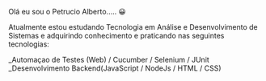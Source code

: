 Olá eu sou o Petrucio Alberto..... 😀

Atualmente estou estudando Tecnologia em Análise e Desenvolvimento de Sistemas e adquirindo conhecimento e praticando nas seguintes tecnologias:

_Automaçao de Testes (Web) / Cucumber / Selenium / JUnit
_Desenvolvimento Backend(JavaScript / NodeJs /  HTML / CSS)

